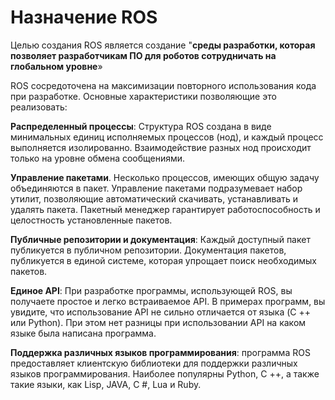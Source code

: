 # Назначение ROS

Целью создания ROS является создание "**среды разработки, которая позволяет разработчикам ПО для роботов сотрудничать на глобальном уровне**»

ROS сосредоточена на максимизации повторного использования кода при разработке. Основные характеристики позволяющие это реализовать:

**Распределенный процессы**: Структура ROS создана в виде минимальных единиц исполняемых процессов \(нод\), и каждый процесс выполняется изолированно. Взаимодействие разных нод происходит только на уровне обмена сообщениями.

**Управление пакетами**. Несколько процессов, имеющих общую задачу объединяются в пакет. Управление пакетами подразумевает набор утилит, позволяющие автоматический скачивать, устанавливать и удалять пакета. Пакетный менеджер гарантирует работоспособность и целостность установленные пакетов.

**Публичные репозитории и документация**: Каждый доступный пакет публикуется в публичном репозитории. Документация пакетов, публикуется в единой системе, которая упрощает поиск необходимых пакетов.

**Единое API**: При разработке программы, использующей ROS, вы получаете простое и легко встраиваемое API. В примерах программ, вы увидите, что использование API не сильно отличается от языка \(C ++ или Python\). При этом нет разницы при использовании API на каком языке была написана программа.

**Поддержка различных языков программирования**: программа ROS предоставляет клиентскую библиотеки для поддержки различных языков программирования. Наиболее популярны Python, C ++, а также такие языки, как Lisp, JAVA, C \#, Lua и Ruby.

